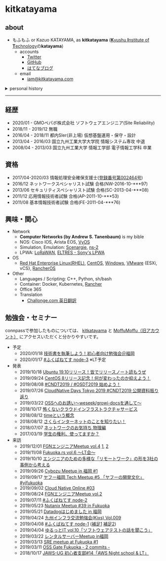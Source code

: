 # kitkatayama

## about

* もふもふ or Kazuo KATAYAMA, as **kitkatayama** ([**K**yushu **I**nstitute of **T**echnology](http://www.kyutech.ac.jp/)の**katayama**)
  * accounts
    * [Twitter](https://twitter.com/kitkatayama)
    * [GitHub](https://github.com/kitkatayama)
    * [はてなブログ](https://kitkatayama.hatenablog.com/)
  * email
    * [iam@kitkatayama.com](mailto:iam@kitkatayama.com)

<details>
  <summary>personal history</summary>
<p>中学～高校にてHP公開の楽しさを知り2005年に初ドメイン取得。ドメイン利用に際してDNSやメール、xampp等を通してコンピュータの仕組みに触れ、情報工学の楽しさに気づく。より専門的な内容を学ぶため九州工業大学へ。</p>
<p>大学にてネットワークの仕組みの美しさに魅入られ、その技術が未来に不可欠であることを確信。ネットワークに関わる様々な仕様を学びつつ、車車間ネットワークの研究に取り組む。</p>
<p>学習のモチベーションを保つことができず、九州工業大学大学院を中退。これまで培ったネットワークやインフラ系の知識を活かすため、都内SIerへ入社。</p>
<p>都内SIerにてOffice365の運用やRHELのバージョン間移行設計、構築等を1年、VMware基盤の運用・保守、及び設計・構築を1年半程度担当。様々な要因で心を病んでしまい自己都合退社。</p>
<p>退社後は勉強会の聴講、登壇や興味のあるリソースの翻訳を行い、技術力と英語力の研鑽に努めていた。</p>
<p>2020年1月より、縁あってGMOペパボ株式会社の福岡オフィスでエンジニアとして仕事中。</p>
</details>

---

## 経歴

* 2020/01 - GMOペパボ株式会社 ソフトウェアエンジニア(Site Reliability)
* 2018/11 - 2019/12 無職
* 2016/04 - 2018/11 都内SIer(非上場) 仮想基盤運用・保守・設計
* 2013/04 - 2016/03 国立九州工業大学大学院 情報システム専攻 中退
* 2008/04 - 2013/03 国立九州工業大学 情報工学部 電子情報工学科 卒業

## 資格

* 2017/04-2020/03 情報処理安全確保支援士([登録番号第002464号](https://riss.ipa.go.jp/r?r=002464))
* 2016/12 ネットワークスペシャリスト試験 合格(NW-2016-10-***97)
* 2013/06 セキュリティスペシャリスト試験 合格(SC-2013-04-***08)
* 2011/12 応用情報技術者試験 合格(AP-2011-10-***53)
* 2011/08 基本情報技術者試験 合格(FE-2011-04-***76)

## 興味・関心

* Network
  * **Computer Networks (by Andrew S. Tanenbaum)** is my bible
  * NOS: Cisco IOS, Arista EOS, [VyOS](https://vyos.io/)
  * Simulation, Emulation: [Scenargie](https://www.spacetime-eng.com/en/), [ns-2](https://www.isi.edu/nsnam/ns/)
  * LPWA: [LoRaWAN](https://lora-alliance.org/about-lorawan), [ELTRES - Sony's LPWA](https://www.sony-semicon.co.jp/products_ja/eltres/index.html)
* OS
  * [Red Hat Enterprise Linux(RHEL)](https://www.redhat.com/ja/technologies/linux-platforms/enterprise-linux), [CentOS](https://www.centos.org/), [Windows](https://www.microsoft.com/ja-jp/cloud-platform/windows-server), [VMware](https://www.vmware.com/jp.html) {ESXi, vCS}, [RancherOS](https://rancher.com/rancher-os/)
* Other
  * Languages / Scripting: C++, Python, sh/bash
  * Container: Docker, Kubernetes, [Rancher](https://rancher.com/)
  * Office 365
  * Translation
    * [Challonge.com 英日翻訳](https://kitkatayama.hatenablog.com/entry/2019/03/02/184623)

## 勉強会・セミナー

connpassで参加したものについては、 [kitkatayama](https://connpass.com/user/kitkatayama/) と [MoffuMoffu（旧アカウント）](https://connpass.com/user/MoffuMoffu/) にアクセスいただくと分かりやすいです。

* 予定
  * 2020/01/18 [技術書を執筆しよう！初心者向け勉強会＠福岡](https://gishohaku.connpass.com/event/153007/)
  * 2020/01/17 [#ふくばねてす node-3](https://fukubernetes.connpass.com/event/159429/) ※LT予定
* 発表
  * 2019/10/18 [Ubuntu 19.10リリース！皆でリリースノート読もうぜ](https://kitkatayama.hatenablog.com/entry/2019/10/21/040801)
  * 2019/09/24 [CentOS 8リリース記念！何が変わったのか抑えよう！](https://kitkatayama.hatenablog.com/entry/2019/10/21/040655)
  * 2019/08/08 [#CNDT2019 / #OSDT2019 始めよう！](https://kitkatayama.hatenablog.com/entry/2019/08/22/160245)
  * 2019/07/26 [CloudNative Days Tokyo 2019 #CNDT2019 公開資料振り返り](https://kitkatayama.hatenablog.com/entry/2019/08/22/160022)
  * 2019/03/22 [OSSへのお誘い～weseek/growi-docsを通して～](https://kitkatayama.hatenablog.com/entry/2019/03/22/092703)
  * 2018/10/17 [怖くないクラウドインフラストラクチャサービス](https://kitkatayama.hatenablog.com/entry/2018/10/18/202840)
  * 2018/08/12 [timeという概念](https://kitkatayama.hatenablog.com/entry/2018/10/18/204454)
  * 2018/08/12 [さくらインターネットのことを知りたい！](https://kitkatayama.hatenablog.com/entry/2018/10/18/204454)
  * 2018/07/07 [ネットワークのお気持ち 物理編](https://kitkatayama.hatenablog.com/entry/2018/08/04/092854)
  * 2017/03/19 [学生の権利、使ってますか？](https://www.slideshare.net/KazuoKatayama/ss-73352980)
* 来訪
  * 2019/12/01 [FGNエンジニアMeetup vol.4](https://fgn.connpass.com/event/154676/) [1](https://togetter.com/li/1411781), [2](https://togetter.com/li/1438345)
  * 2019/11/08 [Fukuoka.rs vol.6 〜LT会〜](https://fukuokars.connpass.com/event/151353/)
  * 2019/10/10 [エンジニアのための多様な「リモートワーク」の形を3社の事例から考える](https://sansan.connpass.com/event/145842/)
  * 2019/09/26 [Cybozu Meetup in 福岡 #1](https://cybozu.connpass.com/event/144402/)
  * 2019/09/17 [ヤフー福岡 Tech Meetup #5 「ヤフーの開発文化」 #yjfukuoka](https://kitkatayama.hatenablog.com/entry/2019/09/19/112814)
  * 2019/09/02 [Cloud Native Online #03](https://cnjp.connpass.com/event/142769/)
  * 2019/08/24 [FGNエンジニアMeetup vol.2](https://fgn.connpass.com/event/138373/)
  * 2019/07/11 [#ふくばねてす node-2](https://fukubernetes.connpass.com/event/135117/)
  * 2019/05/23 [Nutanix Meetup #39 in Fukuoka](https://nutanix.connpass.com/event/129253/)
  * 2019/05/21 [Datadogはじめました in 福岡](https://datadog.connpass.com/event/127939/)
  * 2019/04/24 [九州インフラ交流勉強会(Kixs) Vol.009](https://kixs.connpass.com/event/125160/)
  * 2019/04/08 [#ふくばねてす node-1](https://kitkatayama.hatenablog.com/entry/2019/04/14/225056) ([補足1](https://kitkatayama.hatenablog.com/entry/2019/04/09/230012) [補足2](https://kitkatayama.hatenablog.com/entry/2019/04/12/174340))
  * 2019/04/04 [ゆるっとIT vol.10「ソフトウェアテストの話を聞こう」](https://kitkatayama.hatenablog.com/entry/2019/04/07/151752)
  * 2019/03/22 [レンタルサーバーMeetup in福岡](https://kitkatayama.hatenablog.com/entry/2019/03/24/153956)
  * 2019/03/13 [SRE meetup at Fukuoka #1](https://kitkatayama.hatenablog.com/entry/2019/03/14/031112)
  * 2019/03/11 [OSS Gate Fukuoka - 2 commits -](https://kitkatayama.hatenablog.com/entry/2019/03/15/211221)
  * 2018/10/17 [JAWS-UG 初心者支部#14「AWS Night school & LT」](https://kitkatayama.hatenablog.com/entry/2018/10/18/202840)

